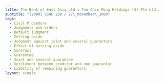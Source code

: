 ```yaml
---
title: The Bank of East Asia Ltd v Tan Chin Mong Holdings (S) Pte Ltd and Others
subtitle: "[2000] SGHC 250 / 27\_November\_2000"
tags:
  - Civil Procedure
  - Judgments and orders
  - Default judgment
  - Setting aside
  - Judgment against joint and several guarantors
  - Effect of setting aside
  - Contract
  - Guarantee
  - Joint and several guarantee
  - Settlement between creditor and one guarantor
  - Liability of remaining guarantors
layout: single
---
```


